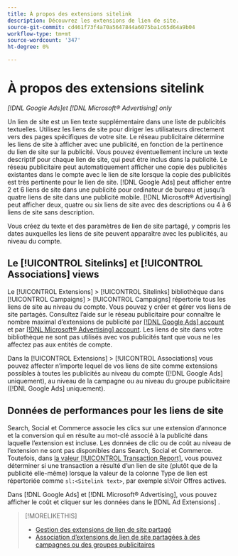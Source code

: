 ```yaml
---
title: À propos des extensions sitelink
description: Découvrez les extensions de lien de site.
source-git-commit: cd461f73f4a70a5647844a6075ba1c65d64a9b04
workflow-type: tm+mt
source-wordcount: '347'
ht-degree: 0%

---
```


# À propos des extensions sitelink

*[!DNL Google Ads]et [!DNL Microsoft® Advertising] only*

Un lien de site est un lien texte supplémentaire dans une liste de publicités textuelles. Utilisez les liens de site pour diriger les utilisateurs directement vers des pages spécifiques de votre site. Le réseau publicitaire détermine les liens de site à afficher avec une publicité, en fonction de la pertinence du lien de site sur la publicité. Vous pouvez éventuellement inclure un texte descriptif pour chaque lien de site, qui peut être inclus dans la publicité. Le réseau publicitaire peut automatiquement afficher une copie des publicités existantes dans le compte avec le lien de site lorsque la copie des publicités est très pertinente pour le lien de site. [!DNL Google Ads] peut afficher entre 2 et 6 liens de site dans une publicité pour ordinateur de bureau et jusqu’à quatre liens de site dans une publicité mobile. [!DNL Microsoft® Advertising] peut afficher deux, quatre ou six liens de site avec des descriptions ou 4 à 6 liens de site sans description.

Vous créez du texte et des paramètres de lien de site partagé, y compris les dates auxquelles les liens de site peuvent apparaître avec les publicités, au niveau du compte.

## Le [!UICONTROL Sitelinks] et [!UICONTROL Associations] views

Le [!UICONTROL Extensions] > [!UICONTROL Sitelinks] bibliothèque dans [!UICONTROL Campaigns] > [!UICONTROL Campaigns] répertorie tous les liens de site au niveau du compte. Vous pouvez y créer et gérer vos liens de site partagés. Consultez l’aide sur le réseau publicitaire pour connaître le nombre maximal d’extensions de publicité par [[!DNL Google Ads] account](https://support.google.com/google-ads/answer/6372658) et par [[!DNL Microsoft® Advertising] account](https://help.ads.microsoft.com/#apex/3/en/52001). Les liens de site dans votre bibliothèque ne sont pas utilisés avec vos publicités tant que vous ne les affectez pas aux entités de compte.

Dans la [!UICONTROL Extensions] > [!UICONTROL Associations] vous pouvez affecter n’importe lequel de vos liens de site comme extensions possibles à toutes les publicités au niveau du compte ([!DNL Google Ads] uniquement), au niveau de la campagne ou au niveau du groupe publicitaire ([!DNL Google Ads] uniquement).

## Données de performances pour les liens de site

Search, Social et Commerce associe les clics sur une extension d’annonce et la conversion qui en résulte au mot-clé associé à la publicité dans laquelle l’extension est incluse. Les données de clic ou de coût au niveau de l’extension ne sont pas disponibles dans Search, Social et Commerce. Toutefois, dans [la valeur [!UICONTROL Transaction Report]](/help/search-social-commerce/reports/management/basic-advanced/transaction-report.md), vous pouvez déterminer si une transaction a résulté d’un lien de site (plutôt que de la publicité elle-même) lorsque la valeur de la colonne Type de lien est répertoriée comme `sl:<Sitelink text>`, par exemple sl:Voir Offres actives.

Dans [!DNL Google Ads] et [!DNL Microsoft® Advertising], vous pouvez afficher le coût et cliquer sur les données dans le [!DNL Ad Extensions] .

>[!MORELIKETHIS]
>
>* [Gestion des extensions de lien de site partagé](sitelink-extension-manage.md)
>* [Association d’extensions de lien de site partagées à des campagnes ou des groupes publicitaires](sitelink-extension-associate.md)


